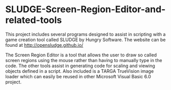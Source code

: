 # SLUDGE-Screen-Region-Editor-and-related-tools

This project includes several programs designed to assist in scripting with a game creation tool called SLUDGE by Hungry Software. The website can be found at http://opensludge.github.io/

The Screen Region Editor is a tool that allows the user to draw so called screen regions using the mouse rather than having to manually type in the code. The other tools assist in generating code for scaling and viewing objects defined in a script. Also included is a TARGA TrueVision image loader which can easily be reused in other Microsoft Visual Basic 6.0 project.
